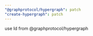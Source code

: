 ```yaml
---
"@graphprotocol/hypergraph": patch
"create-hypergraph": patch
---
```


use Id from @graphprotocol/hypergraph
  